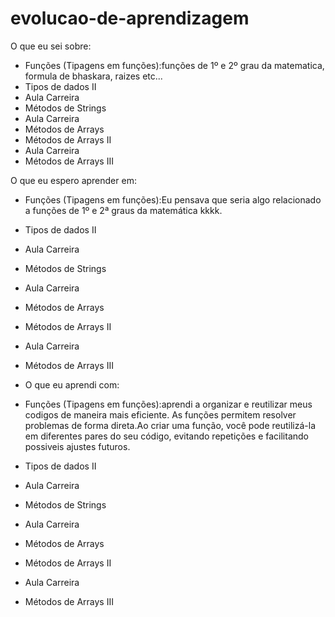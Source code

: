 # evolucao-de-aprendizagem

O que eu sei sobre:
*  Funções (Tipagens em funções):funções de 1º e 2º grau da matematica, formula de bhaskara, raizes etc...
*  Tipos de dados II
*  Aula Carreira
*  Métodos de Strings
*  Aula Carreira
*  Métodos de Arrays
*  Métodos de Arrays II
*  Aula Carreira
*  Métodos de Arrays III

  O que eu espero aprender em:
*  Funções (Tipagens em funções):Eu pensava que seria algo relacionado a funções de 1º e 2ª graus da matemática kkkk. 
*  Tipos de dados II
*  Aula Carreira
*  Métodos de Strings
*  Aula Carreira
*  Métodos de Arrays
*  Métodos de Arrays II
*  Aula Carreira
*  Métodos de Arrays III

*  O que eu aprendi com:
*  Funções (Tipagens em funções):aprendi a organizar e reutilizar meus codigos de maneira mais eficiente. As funções permitem resolver problemas de forma direta.Ao criar uma função, você pode reutilizá-la em diferentes pares do seu código, evitando repetições e facilitando possiveis ajustes futuros.
*  Tipos de dados II
*  Aula Carreira
*  Métodos de Strings
*  Aula Carreira
*  Métodos de Arrays
*  Métodos de Arrays II
*  Aula Carreira
*  Métodos de Arrays III
